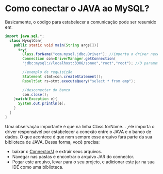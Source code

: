 # Como conectar o JAVA ao MySQL?
Basicamente, o código para estabelecer a comunicação pode
ser resumido em:  
```java
import java.sql.*;  
  class MysqlCon{  
    public static void main(String args[]){  
      try{  
        Class.forName("com.mysql.jdbc.Driver"); //importa o driver necessário para realizar a conexao
        Connection con=DriverManager.getConnection(  
        "jdbc:mysql://localhost:3306/sonoo","root","root"); //3 parametros: url, user, senha

        //exemplo de requisição
        Statement stmt=con.createStatement();  
        ResultSet rs=stmt.executeQuery("select * from emp");  

        //desconectar do banco
        con.close();  
    }catch(Exception e){
      System.out.println(e);
    }  
  }  
}  
```

Uma observação importante é que na linha Class.forName... ,ele importa o driver responsável por estabelecer a conexão entre o JAVA e o banco de dados. O que acontece é que nem sempre esse arquivo fará parte da sua biblioteca de JAVA. Dessa forma, você precisa:
 - baixar o [Connector/J](https://dev.mysql.com/downloads/connector/j/8.0.html) e extrair seus arquivos.
 - Navegar nas pastas e encontrar o arquivo JAR do connector.
 - Pegar este arquivo, levar para o seu projeto, e adicionar este jar na sua IDE como uma biblioteca.
